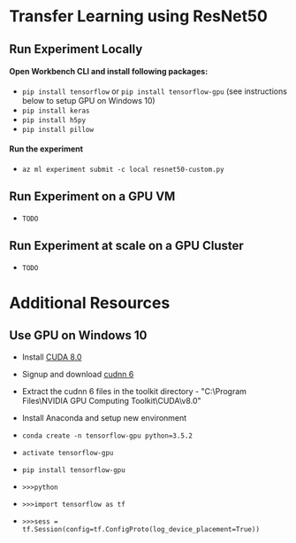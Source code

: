 # Transfer Learning using ResNet50

## Run Experiment Locally

#### Open Workbench CLI and install following packages:

- `pip install tensorflow` or `pip install tensorflow-gpu` (see instructions below to setup GPU on Windows 10)
- `pip install keras`
- `pip install h5py`
- `pip install pillow`

#### Run the experiment
- `az ml experiment submit -c local resnet50-custom.py`


## Run Experiment on a GPU VM

- `TODO`

## Run Experiment at scale on a GPU Cluster

- `TODO`

# Additional Resources

## Use GPU on Windows 10

- Install [CUDA 8.0](https://developer.nvidia.com/cuda-80-ga2-download-archive)

- Signup and download [cudnn 6](https://developer.nvidia.com/rdp/cudnn-download)

- Extract the cudnn 6 files in the toolkit directory - "C:\Program Files\NVIDIA GPU Computing Toolkit\CUDA\v8.0"

- Install Anaconda and setup new environment

- `conda create -n tensorflow-gpu python=3.5.2`
- `activate tensorflow-gpu`
- `pip install tensorflow-gpu`
- `>>>python`
- `>>>import tensorflow as tf`
- `>>>sess = tf.Session(config=tf.ConfigProto(log_device_placement=True))`


